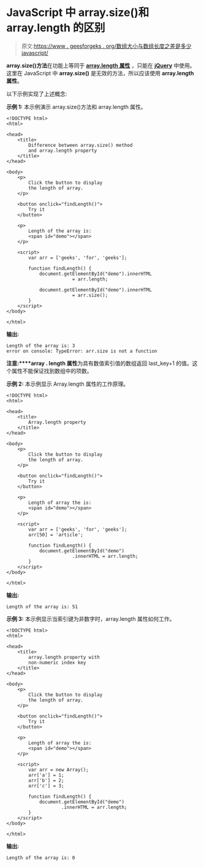 # JavaScript 中 array.size()和 array.length 的区别

> 原文:[https://www . geesforgeks . org/数组大小与数组长度之差是多少 javascript/](https://www.geeksforgeeks.org/what-is-the-difference-between-array-size-and-array-length-in-javascript/)

**array.size()方法**在功能上等同于 **[array.length 属性](https://www.geeksforgeeks.org/javascript-array-length-property/)** ，只能在 **[jQuery](https://www.geeksforgeeks.org/jquery-tutorials/)** 中使用。这里在 JavaScript 中 **array.size()** 是无效的方法，所以应该使用 **array.length 属性**。

以下示例实现了上述概念:

**示例 1:** 本示例演示 array.size()方法和 array.length 属性。

```
<!DOCTYPE html>
<html>

<head>
    <title>
        Difference between array.size() method
        and array.length property
    </title>
</head>

<body>
    <p>
        Click the button to display
        the length of array.
    </p>

    <button onclick="findLength()">
        Try it
    </button>

    <p>
        Length of the array is: 
        <span id="demo"></span>
    </p>

    <script>
        var arr = ['geeks', 'for', 'geeks'];

        function findLength() {
            document.getElementById("demo").innerHTML
                        = arr.length;

            document.getElementById("demo").innerHTML
                        = arr.size();
        }
    </script>
</body>

</html>
```

**输出:**

```
Length of the array is: 3
error on console: TypeError: arr.size is not a function

```

**注意:****array . length 属性**为具有数值索引值的数组返回 last_key+1 的值。这个属性不能保证找到数组中的项数。

**示例 2:** 本示例显示 Array.length 属性的工作原理。

```
<!DOCTYPE html>
<html>

<head>
    <title>
        Array.length property
    </title>
</head>

<body>
    <p>
        Click the button to display
        the length of array.
    </p>

    <button onclick="findLength()">
        Try it
    </button>

    <p>
        Length of array the is: 
        <span id="demo"></span>
    </p>

    <script>
        var arr = ['geeks', 'for', 'geeks'];
        arr[50] = 'article';

        function findLength() {
            document.getElementById("demo")
                        .innerHTML = arr.length;
        }
    </script> 
</body>

</html>
```

**输出:**

```
Length of the array is: 51
```

**示例 3:** 本示例显示当索引键为非数字时，array.length 属性如何工作。

```
<!DOCTYPE html>
<html>

<head>
    <title>
        array.length property with
        non-numeric index key
    </title>
</head>

<body>
    <p>
        Click the button to display
        the length of array.
    </p>

    <button onclick="findLength()">
        Try it
    </button>

    <p>
        Length of array the is: 
        <span id="demo"></span>
    </p>

    <script>
        var arr = new Array();
        arr['a'] = 1;
        arr['b'] = 2;
        arr['c'] = 3;

        function findLength() {
            document.getElementById("demo")
                    .innerHTML = arr.length;
        }
    </script> 
</body>

</html>
```

**输出:**

```
Length of the array is: 0
```